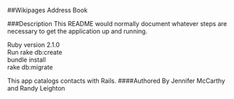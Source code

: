 ##Wikipages Address Book

###Description
This README would normally document whatever steps are necessary to get the
application up and running.

Ruby version 2.1.0     
Run rake db:create     
bundle install     
rake db:migrate     

This app catalogs contacts with Rails.
####Authored By
Jennifer McCarthy and Randy Leighton

